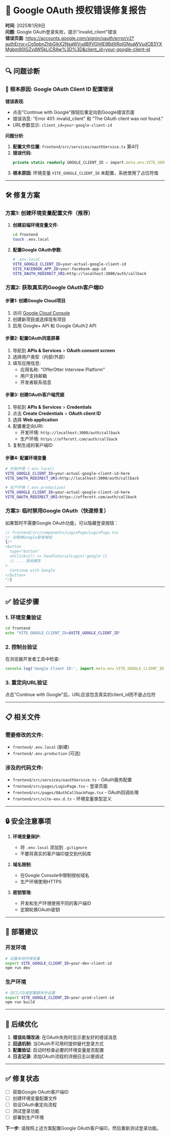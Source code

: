 # 🔐 Google OAuth 授权错误修复报告

**时间**: 2025年1月8日  
**问题**: Google OAuth登录失败，提示"invalid_client"错误  
**错误页面**: https://accounts.google.com/signin/oauth/error/v2?authError=Cg5pbnZhbGlkX2NsaWVudBIfVGhlIE9BdXRoIGNsaWVudCB3YXMgbm90IGZvdW5kLiCRAw%3D%3D&client_id=your-google-client-id

---

## 🔍 问题诊断

### 🎯 **根本原因**: Google OAuth Client ID 配置错误

**错误表现**:
- 点击"Continue with Google"按钮后重定向到Google错误页面
- 错误消息: "Error 401: invalid_client" 和 "The OAuth client was not found."
- URL参数显示: `client_id=your-google-client-id`

**问题分析**:
1. **配置文件位置**: `frontend/src/services/oauthService.ts` 第4行
2. **错误代码**:
   ```typescript
   private static readonly GOOGLE_CLIENT_ID = import.meta.env.VITE_GOOGLE_CLIENT_ID || 'your-google-client-id';
   ```
3. **根本原因**: 环境变量 `VITE_GOOGLE_CLIENT_ID` 未配置，系统使用了占位符值

---

## 🛠️ 修复方案

### 方案1: 创建环境变量配置文件（推荐）

1. **创建前端环境变量文件**:
   ```bash
   cd frontend
   touch .env.local
   ```

2. **配置Google OAuth参数**:
   ```bash
   # .env.local
   VITE_GOOGLE_CLIENT_ID=your-actual-google-client-id
   VITE_FACEBOOK_APP_ID=your-facebook-app-id
   VITE_OAUTH_REDIRECT_URI=http://localhost:3000/auth/callback
   ```

### 方案2: 获取真实的Google OAuth客户端ID

#### 步骤1: 创建Google Cloud项目
1. 访问 [Google Cloud Console](https://console.cloud.google.com/)
2. 创建新项目或选择现有项目
3. 启用 Google+ API 和 Google OAuth2 API

#### 步骤2: 配置OAuth同意屏幕
1. 导航到 **APIs & Services** > **OAuth consent screen**
2. 选择用户类型（内部/外部）
3. 填写应用信息:
   - 应用名称: "OfferOtter Interview Platform"
   - 用户支持邮箱
   - 开发者联系信息

#### 步骤3: 创建OAuth客户端凭据
1. 导航到 **APIs & Services** > **Credentials**
2. 点击 **Create Credentials** > **OAuth client ID**
3. 选择 **Web application**
4. 配置重定向URI:
   - 开发环境: `http://localhost:3000/auth/callback`
   - 生产环境: `https://offerott.com/auth/callback`
5. 复制生成的客户端ID

#### 步骤4: 配置环境变量
```bash
# 开发环境 (.env.local)
VITE_GOOGLE_CLIENT_ID=your-actual-google-client-id-here
VITE_OAUTH_REDIRECT_URI=http://localhost:3000/auth/callback

# 生产环境 (.env.production)
VITE_GOOGLE_CLIENT_ID=your-actual-google-client-id-here
VITE_OAUTH_REDIRECT_URI=https://offerott.com/auth/callback
```

### 方案3: 临时禁用Google OAuth（快速修复）

如果暂时不需要Google OAuth功能，可以隐藏登录按钮：

```typescript
// frontend/src/components/LoginPage/LoginPage.tsx
// 注释掉Google登录按钮
{/* 
<button
  type="button"
  onClick={() => handleSocialLogin('google')}
  // ... 其他属性
>
  Continue with Google
</button>
*/}
```

---

## ✅ 验证步骤

### 1. 环境变量验证
```bash
cd frontend
echo "VITE_GOOGLE_CLIENT_ID=$VITE_GOOGLE_CLIENT_ID"
```

### 2. 控制台验证
在浏览器开发者工具中检查:
```javascript
console.log('Google Client ID:', import.meta.env.VITE_GOOGLE_CLIENT_ID);
```

### 3. 重定向URL验证
点击"Continue with Google"后，URL应该包含真实的client_id而不是占位符

---

## 📋 相关文件

### 需要修改的文件:
- `frontend/.env.local` (新建)
- `frontend/.env.production` (可选)

### 涉及的代码文件:
- `frontend/src/services/oauthService.ts` - OAuth服务配置
- `frontend/src/pages/LoginPage.tsx` - 登录页面
- `frontend/src/pages/OAuthCallbackPage.tsx` - OAuth回调处理
- `frontend/src/vite-env.d.ts` - 环境变量类型定义

---

## 🔒 安全注意事项

1. **环境变量保护**:
   - 将 `.env.local` 添加到 `.gitignore`
   - 不要将真实的客户端ID提交到代码库

2. **域名限制**:
   - 在Google Console中限制授权域名
   - 生产环境使用HTTPS

3. **密钥管理**:
   - 开发和生产环境使用不同的客户端ID
   - 定期轮换OAuth密钥

---

## 🚀 部署建议

### 开发环境
```bash
# 设置本地环境变量
export VITE_GOOGLE_CLIENT_ID=your-dev-client-id
npm run dev
```

### 生产环境
```bash
# 在CI/CD或部署脚本中设置
export VITE_GOOGLE_CLIENT_ID=your-prod-client-id
npm run build
```

---

## 📝 后续优化

1. **错误处理改进**: 在OAuth失败时显示更友好的错误消息
2. **回退机制**: 当OAuth不可用时提供替代登录方式
3. **配置验证**: 启动时检查必要的环境变量是否配置
4. **日志记录**: 添加OAuth流程的详细日志以便调试

---

## ✅ 修复状态

- [ ] 获取Google OAuth客户端ID
- [ ] 创建环境变量配置文件
- [ ] 验证OAuth重定向流程
- [ ] 测试登录功能
- [ ] 部署到生产环境

**下一步**: 请按照上述方案配置Google OAuth客户端ID，然后重新测试登录功能。 